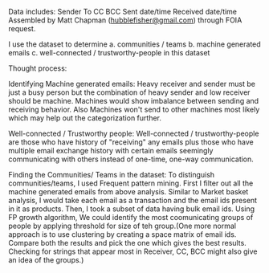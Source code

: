 Data includes: Sender To CC BCC Sent date/time Received date/time Assembled by Matt Chapman (hubblefisher@gmail.com) through FOIA request.

I use the dataset to determine a. communities / teams b. machine generated emails c. well-connected / trustworthy-people in this dataset

Thought process:

Identifying Machine generated emails: Heavy receiver and sender must be just a busy person but the combination of heavy sender and low receiver should be machine. Machines would show imbalance between sending and receiving behavior. Also Machines won't send to other machines most likely which may help out the categorization further.

Well-connected / Trustworthy people: Well-connected / trustworthy-people are those who have history of "receiving" any emails plus those who have multiple email exchange history with certain emails seemingly communicating with others instead of one-time, one-way communication.

Finding the Communities/ Teams in the dataset: To distinguish communities/teams, I used Frequent pattern mining. First I filter out all the machine generated emails from above analysis. Similar to Market basket analysis, I would take each email as a transaction and the email ids present in it as products. Then, I took a subset of data having bulk email ids. Using FP growth algorithm, We could identify the most coomunicating groups of people by applying threshold for size of teh group.(One more normal approach is to use clustering by creating a space matrix of email ids. Compare both the results and pick the one which gives the best results. Checking for strings that appear most in Receiver, CC, BCC might also give an idea of the groups.)
